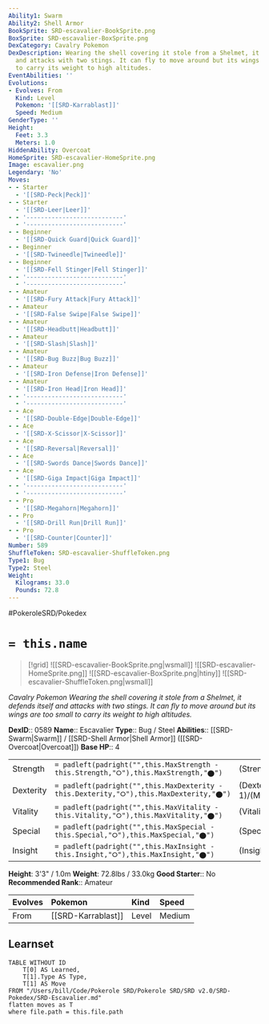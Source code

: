 ```yaml
---
Ability1: Swarm
Ability2: Shell Armor
BookSprite: SRD-escavalier-BookSprite.png
BoxSprite: SRD-escavalier-BoxSprite.png
DexCategory: Cavalry Pokemon
DexDescription: Wearing the shell covering it stole from a Shelmet, it defends itself
  and attacks with two stings. It can fly to move around but its wings are too small
  to carry its weight to high altitudes.
EventAbilities: ''
Evolutions:
- Evolves: From
  Kind: Level
  Pokemon: '[[SRD-Karrablast]]'
  Speed: Medium
GenderType: ''
Height:
  Feet: 3.3
  Meters: 1.0
HiddenAbility: Overcoat
HomeSprite: SRD-escavalier-HomeSprite.png
Image: escavalier.png
Legendary: 'No'
Moves:
- - Starter
  - '[[SRD-Peck|Peck]]'
- - Starter
  - '[[SRD-Leer|Leer]]'
- - '---------------------------'
  - '---------------------------'
- - Beginner
  - '[[SRD-Quick Guard|Quick Guard]]'
- - Beginner
  - '[[SRD-Twineedle|Twineedle]]'
- - Beginner
  - '[[SRD-Fell Stinger|Fell Stinger]]'
- - '---------------------------'
  - '---------------------------'
- - Amateur
  - '[[SRD-Fury Attack|Fury Attack]]'
- - Amateur
  - '[[SRD-False Swipe|False Swipe]]'
- - Amateur
  - '[[SRD-Headbutt|Headbutt]]'
- - Amateur
  - '[[SRD-Slash|Slash]]'
- - Amateur
  - '[[SRD-Bug Buzz|Bug Buzz]]'
- - Amateur
  - '[[SRD-Iron Defense|Iron Defense]]'
- - Amateur
  - '[[SRD-Iron Head|Iron Head]]'
- - '---------------------------'
  - '---------------------------'
- - Ace
  - '[[SRD-Double-Edge|Double-Edge]]'
- - Ace
  - '[[SRD-X-Scissor|X-Scissor]]'
- - Ace
  - '[[SRD-Reversal|Reversal]]'
- - Ace
  - '[[SRD-Swords Dance|Swords Dance]]'
- - Ace
  - '[[SRD-Giga Impact|Giga Impact]]'
- - '---------------------------'
  - '---------------------------'
- - Pro
  - '[[SRD-Megahorn|Megahorn]]'
- - Pro
  - '[[SRD-Drill Run|Drill Run]]'
- - Pro
  - '[[SRD-Counter|Counter]]'
Number: 589
ShuffleToken: SRD-escavalier-ShuffleToken.png
Type1: Bug
Type2: Steel
Weight:
  Kilograms: 33.0
  Pounds: 72.8
---
```


#PokeroleSRD/Pokedex

# `= this.name`

> [!grid]
> ![[SRD-escavalier-BookSprite.png|wsmall]]
> ![[SRD-escavalier-HomeSprite.png]]
> ![[SRD-escavalier-BoxSprite.png|htiny]]
> ![[SRD-escavalier-ShuffleToken.png|wsmall]]


*Cavalry Pokemon*
*Wearing the shell covering it stole from a Shelmet, it defends itself and attacks with two stings. It can fly to move around but its wings are too small to carry its weight to high altitudes.*

**DexID**:: 0589
**Name**:: Escavalier
**Type**:: Bug / Steel
**Abilities**:: [[SRD-Swarm|Swarm]] / [[SRD-Shell Armor|Shell Armor]] ([[SRD-Overcoat|Overcoat]])
**Base HP**:: 4

|           |                                                                                        |                                          |
| --------- | -------------------------------------------------------------------------------------- | ---------------------------------------- |
| Strength  | `= padleft(padright("",this.MaxStrength - this.Strength,"⭘"),this.MaxStrength,"⬤")`    | (Strength::3)/(MaxStrength::7)   |
| Dexterity | `= padleft(padright("",this.MaxDexterity - this.Dexterity,"⭘"),this.MaxDexterity,"⬤")` | (Dexterity:: 1)/(MaxDexterity::3) |
| Vitality  | `= padleft(padright("",this.MaxVitality - this.Vitality,"⭘"),this.MaxVitality,"⬤")`    | (Vitality::3)/(MaxVitality::6)   |
| Special   | `= padleft(padright("",this.MaxSpecial - this.Special,"⭘"),this.MaxSpecial,"⬤")`       | (Special::2)/(MaxSpecial::4)     |
| Insight   | `= padleft(padright("",this.MaxInsight - this.Insight,"⭘"),this.MaxInsight,"⬤")`       | (Insight::3)/(MaxInsight::6)     |

**Height**: 3'3" / 1.0m
**Weight**: 72.8lbs / 33.0kg
**Good Starter**:: No
**Recommended Rank**:: Amateur

| Evolves   | Pokemon            | Kind   | Speed   |
|:----------|:-------------------|:-------|:--------|
| From      | [[SRD-Karrablast]] | Level  | Medium  |

## Learnset

```dataview
TABLE WITHOUT ID
    T[0] AS Learned,
    T[1].Type AS Type,
    T[1] AS Move
FROM "/Users/bill/Code/Pokerole SRD/Pokerole SRD/SRD v2.0/SRD-Pokedex/SRD-Escavalier.md"
flatten moves as T
where file.path = this.file.path
```
